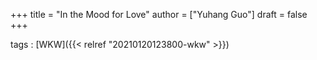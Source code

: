 +++
title = "In the Mood for Love"
author = ["Yuhang Guo"]
draft = false
+++

tags
: [WKW]({{< relref "20210120123800-wkw" >}})
